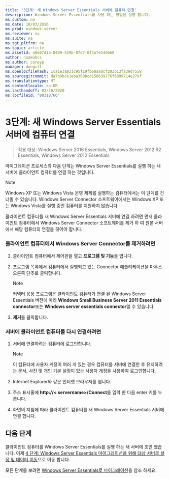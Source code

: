 ```yaml
---
title: '3단계: 새 Windows Server Essentials 서버에 컴퓨터 연결'
description: Windows Server Essentials를 사용 하는 방법을 설명 합니다.
ms.custom: na
ms.date: 10/03/2016
ms.prod: windows-server
ms.reviewer: na
ms.suite: na
ms.tgt_pltfrm: na
ms.topic: article
ms.assetid: a0e07d1a-8409-429b-87d7-0f4a7e14d668
author: nnamuhcs
ms.author: coreyp
manager: dongill
ms.openlocfilehash: 1ca1e3a031c95f19fb68aadcf203b13fa39d7558
ms.sourcegitcommit: da7b9bce1eba369bcd156639276f6899714e279f
ms.translationtype: MT
ms.contentlocale: ko-KR
ms.lasthandoff: 03/26/2020
ms.locfileid: "80318766"
---
```

# <a name="step-3-join-computers-to-the-new-windows-server-essentials-server"></a>3단계: 새 Windows Server Essentials 서버에 컴퓨터 연결

>적용 대상: Windows Server 2016 Essentials, Windows Server 2012 R2 Essentials, Windows Server 2012 Essentials

마이그레이션 프로세스의 다음 단계는 Windows Server Essentials를 실행 하는 새 서버에 클라이언트 컴퓨터를 연결 하는 것입니다.  
  
> [!NOTE]
>  Windows XP 또는 Windows Vista 운영 체제를 실행하는 컴퓨터에서는 이 단계를 건너뛸 수 있습니다. Windows Server Connector 소프트웨어에서는 Windows XP 또는 Windows Vista를 실행 중인 컴퓨터를 지원하지 않습니다.  
  
 클라이언트 컴퓨터를 새 Windows Server Essentials 서버에 연결 하려면 먼저 클라이언트 컴퓨터에서 Windows Server Connector 소프트웨어를 제거 하 여 원본 서버에서 해당 컴퓨터의 연결을 끊어야 합니다.  
  
### <a name="to-uninstall-windows-server-connector-on-a-client-computer"></a>클라이언트 컴퓨터에서 Windows Server Connector를 제거하려면  
  
1.  클라이언트 컴퓨터에서 제어판을 열고 **프로그램 및 기능**을 엽니다.  
  
2.  프로그램 목록에서 컴퓨터에서 실행되고 있는 Connector 애플리케이션을 마우스 오른쪽 단추로 클릭합니다.  
  
    > [!NOTE]
    >  커넥터 응용 프로그램은 클라이언트 컴퓨터가 연결 된 Windows Server Essentials 버전에 따라 **Windows Small Business Server 2011 Essentials connector**또는 **Windows server essentials connector**일 수 있습니다.  
  
3.  **제거**를 클릭합니다.  
  
### <a name="to-reconnect-a-client-computer-to-the-server"></a>서버에 클라이언트 컴퓨터를 다시 연결하려면  
  
1.  서버에 연결하려는 컴퓨터에 로그인합니다.  
  
    > [!NOTE]
    >  이 컴퓨터에 사용자 계정이 여러 개 있는 경우 컴퓨터를 서버에 연결한 후 유지하려는 문서, 사진 및 개인 기본 설정이 있는 사용자 계정을 사용하여 로그인합니다.  
  
2.  Internet Explorer와 같은 인터넷 브라우저를 엽니다.  
  
3.  주소 표시줄에 **http://< servername\>/Connect**를 입력 한 다음 enter 키를 누릅니다.  
  
4.  화면의 지침에 따라 클라이언트 컴퓨터를 새 Windows Server Essentials 서버에 연결 합니다.  
  
## <a name="next-steps"></a>다음 단계  
 클라이언트 컴퓨터를 Windows Server Essentials를 실행 하는 새 서버에 조인 했습니다. 이제 [4 단계: Windows Server Essentials 마이그레이션을 위해 대상 서버로 설정 및 데이터 이동](Step-4--Move-settings-and-data-to-the-Destination-Server-for-Windows-Server-Essentials-migration.md)으로 이동 합니다.  
  

모든 단계를 보려면 [Windows Server Essentials로 마이그레이션](Migrate-from-Previous-Versions-to-Windows-Server-Essentials-or-Windows-Server-Essentials-Experience.md)을 참조 하세요.

